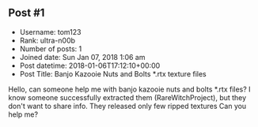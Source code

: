 ## Post #1
- Username: tom123
- Rank: ultra-n00b
- Number of posts: 1
- Joined date: Sun Jan 07, 2018 1:06 am
- Post datetime: 2018-01-06T17:12:10+00:00
- Post Title: Banjo Kazooie Nuts and Bolts *.rtx texture files

Hello,
can someone help me with banjo kazooie nuts and bolts *.rtx files?
I know someone successfully extracted them (RareWitchProject), but they don't want to share info. They released only few ripped textures
Can you help me?
